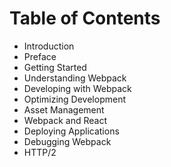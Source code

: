 # Table of Contents

* Introduction
* Preface
* Getting Started
* Understanding Webpack
* Developing with Webpack
* Optimizing Development
* Asset Management
* Webpack and React
* Deploying Applications
* Debugging Webpack
* HTTP/2

